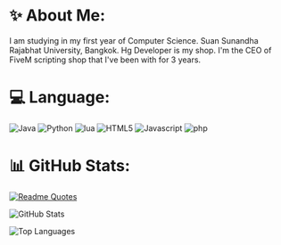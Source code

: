 # ✨ About Me:
I am studying in my first year of Computer Science. Suan Sunandha Rajabhat University, Bangkok. 
Hg Developer is my shop. I'm the CEO of FiveM scripting shop that I've been with for 3 years.

# 💻 Language:
![Java](https://img.shields.io/badge/Java-FF7800?style=flat-square&logo=java&logoColor=white)
![Python](https://img.shields.io/badge/Python-3776AB?style=flat-square&logo=python&logoColor=white)
![lua](https://img.shields.io/badge/lua-210eb3?style=flat-square&logo=lua&logoColor=white)
![HTML5](https://img.shields.io/badge/HTML5-E34F26?style=flat-square&logo=html5&logoColor=white)
![Javascript](https://img.shields.io/badge/Javascript-F7DF1E?style=flat-square&logo=Javascript&logoColor=white)
![php](https://img.shields.io/badge/php-6C78AF?style=flat-square&logo=Php&logoColor=white)

# 📊 GitHub Stats:
[![Readme Quotes](https://quotes-github-readme.vercel.app/api?type=horizontal&theme=dark)](https://github.com/piyushsuthar/github-readme-quotes)

![GitHub Stats](https://github-readme-stats.vercel.app/api?username=homebuu&show_icons=true&theme=radical)

![Top Languages](https://github-readme-stats.vercel.app/api/top-langs/?username=homebuu&layout=compact&theme=radical)
<!-- ![GitHub Streak](https://github-readme-streak-stats.herokuapp.com/?user=homebuu&theme=radical) -->
